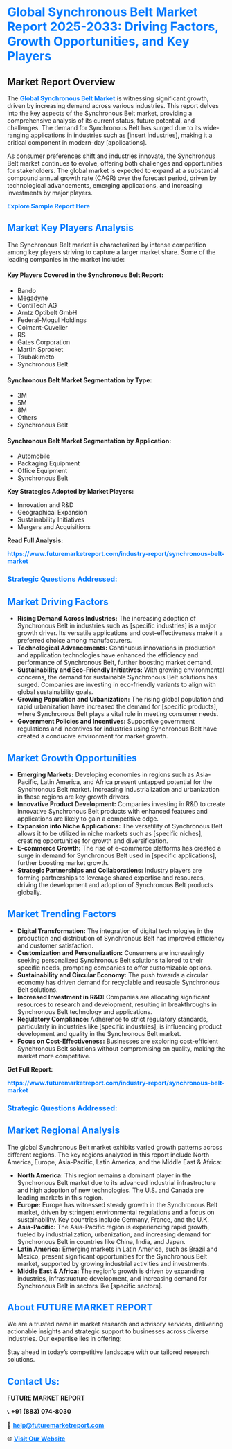 <h1 style="color: #007BFF;">Global Synchronous Belt Market Report 2025-2033: Driving Factors, Growth Opportunities, and Key Players</h1>

<section id="overview">
<h2>Market Report Overview</h2>
<p>The <a href="https://www.futuremarketreport.com/industry-report/synchronous-belt-market" style="color: #007BFF; text-decoration: none;"><strong>Global Synchronous Belt Market</strong></a> is witnessing significant growth, driven by increasing demand across various industries. This report delves into the key aspects of the Synchronous Belt market, providing a comprehensive analysis of its current status, future potential, and challenges. The demand for Synchronous Belt has surged due to its wide-ranging applications in industries such as [insert industries], making it a critical component in modern-day [applications].</p>
<p>As consumer preferences shift and industries innovate, the Synchronous Belt market continues to evolve, offering both challenges and opportunities for stakeholders. The global market is expected to expand at a substantial compound annual growth rate (CAGR) over the forecast period, driven by technological advancements, emerging applications, and increasing investments by major players.</p>
</section>

<section id="overview">
<p><a href="https://www.futuremarketreport.com/request-sample/reportId=100965" style="color: #007BFF; text-decoration: none;"><strong>Explore Sample Report Here</strong></a></p>
</section>

<section id="key-players">
<h2 style="color: #007BFF;">Market Key Players Analysis</h2>
<p>The Synchronous Belt market is characterized by intense competition among key players striving to capture a larger market share. Some of the leading companies in the market include:</p>
<h4>Key Players Covered in the Synchronous Belt Report:</h4>
<ul><li>Bando</li><li>Megadyne</li><li>ContiTech AG</li><li>Arntz Optibelt GmbH</li><li>Federal-Mogul Holdings</li><li>Colmant-Cuvelier</li><li>RS</li><li>Gates Corporation</li><li>Martin Sprocket</li><li>Tsubakimoto</li><li>Synchronous Belt</li></ul>
<h4>Synchronous Belt Market Segmentation by Type:</h4>
<ul><li>3M</li><li>5M</li><li>8M</li><li>Others</li><li>Synchronous Belt</li></ul>

<h4>Synchronous Belt Market Segmentation by Application:</h4>
<ul><li>Automobile</li><li>Packaging Equipment</li><li>Office Equipment</li><li>Synchronous Belt</li></ul>
<p><strong>Key Strategies Adopted by Market Players:</strong></p>
<ul>
<li>Innovation and R&D</li>
<li>Geographical Expansion</li>
<li>Sustainability Initiatives</li>
<li>Mergers and Acquisitions</li>
</ul>
</section>

<section>
<p><strong>Read Full Analysis: </strong></p><a href="https://www.futuremarketreport.com/industry-report/synchronous-belt-market" style="color: #007BFF; text-decoration: none;"><strong>https://www.futuremarketreport.com/industry-report/synchronous-belt-market</strong></a>
<h3 style="color: #007BFF;">Strategic Questions Addressed:</h3>
</section>

<section id="driving-factors">
<h2 style="color: #007BFF;">Market Driving Factors</h2>
<ul>
<li><strong>Rising Demand Across Industries:</strong> The increasing adoption of Synchronous Belt in industries such as [specific industries] is a major growth driver. Its versatile applications and cost-effectiveness make it a preferred choice among manufacturers.</li>
<li><strong>Technological Advancements:</strong> Continuous innovations in production and application technologies have enhanced the efficiency and performance of Synchronous Belt, further boosting market demand.</li>
<li><strong>Sustainability and Eco-Friendly Initiatives:</strong> With growing environmental concerns, the demand for sustainable Synchronous Belt solutions has surged. Companies are investing in eco-friendly variants to align with global sustainability goals.</li>
<li><strong>Growing Population and Urbanization:</strong> The rising global population and rapid urbanization have increased the demand for [specific products], where Synchronous Belt plays a vital role in meeting consumer needs.</li>
<li><strong>Government Policies and Incentives:</strong> Supportive government regulations and incentives for industries using Synchronous Belt have created a conducive environment for market growth.</li>
</ul>
</section>

<section id="growth-opportunities">
<h2 style="color: #007BFF;">Market Growth Opportunities</h2>
<ul>
<li><strong>Emerging Markets:</strong> Developing economies in regions such as Asia-Pacific, Latin America, and Africa present untapped potential for the Synchronous Belt market. Increasing industrialization and urbanization in these regions are key growth drivers.</li>
<li><strong>Innovative Product Development:</strong> Companies investing in R&D to create innovative Synchronous Belt products with enhanced features and applications are likely to gain a competitive edge.</li>
<li><strong>Expansion into Niche Applications:</strong> The versatility of Synchronous Belt allows it to be utilized in niche markets such as [specific niches], creating opportunities for growth and diversification.</li>
<li><strong>E-commerce Growth:</strong> The rise of e-commerce platforms has created a surge in demand for Synchronous Belt used in [specific applications], further boosting market growth.</li>
<li><strong>Strategic Partnerships and Collaborations:</strong> Industry players are forming partnerships to leverage shared expertise and resources, driving the development and adoption of Synchronous Belt products globally.</li>
</ul>
</section>

<section id="trending-factors">
<h2 style="color: #007BFF;">Market Trending Factors</h2>
<ul>
<li><strong>Digital Transformation:</strong> The integration of digital technologies in the production and distribution of Synchronous Belt has improved efficiency and customer satisfaction.</li>
<li><strong>Customization and Personalization:</strong> Consumers are increasingly seeking personalized Synchronous Belt solutions tailored to their specific needs, prompting companies to offer customizable options.</li>
<li><strong>Sustainability and Circular Economy:</strong> The push towards a circular economy has driven demand for recyclable and reusable Synchronous Belt solutions.</li>
<li><strong>Increased Investment in R&D:</strong> Companies are allocating significant resources to research and development, resulting in breakthroughs in Synchronous Belt technology and applications.</li>
<li><strong>Regulatory Compliance:</strong> Adherence to strict regulatory standards, particularly in industries like [specific industries], is influencing product development and quality in the Synchronous Belt market.</li>
<li><strong>Focus on Cost-Effectiveness:</strong> Businesses are exploring cost-efficient Synchronous Belt solutions without compromising on quality, making the market more competitive.</li>
</ul>
</section>

<section>
<p><strong>Get Full Report: </strong></p><a href="https://www.futuremarketreport.com/industry-report/synchronous-belt-market" style="color: #007BFF; text-decoration: none;"><strong>https://www.futuremarketreport.com/industry-report/synchronous-belt-market</strong></a>
<h3 style="color: #007BFF;">Strategic Questions Addressed:</h3>
</section>


<section id="regional-analysis">
<h2 style="color: #007BFF;">Market Regional Analysis</h2>
<p>The global Synchronous Belt market exhibits varied growth patterns across different regions. The key regions analyzed in this report include North America, Europe, Asia-Pacific, Latin America, and the Middle East & Africa:</p>
<ul>
<li><strong>North America:</strong> This region remains a dominant player in the Synchronous Belt market due to its advanced industrial infrastructure and high adoption of new technologies. The U.S. and Canada are leading markets in this region.</li>
<li><strong>Europe:</strong> Europe has witnessed steady growth in the Synchronous Belt market, driven by stringent environmental regulations and a focus on sustainability. Key countries include Germany, France, and the U.K.</li>
<li><strong>Asia-Pacific:</strong> The Asia-Pacific region is experiencing rapid growth, fueled by industrialization, urbanization, and increasing demand for Synchronous Belt in countries like China, India, and Japan.</li>
<li><strong>Latin America:</strong> Emerging markets in Latin America, such as Brazil and Mexico, present significant opportunities for the Synchronous Belt market, supported by growing industrial activities and investments.</li>
<li><strong>Middle East & Africa:</strong> The region’s growth is driven by expanding industries, infrastructure development, and increasing demand for Synchronous Belt in sectors like [specific sectors].</li>
</ul>
</section>

<footer>
<h2 style="color: #007BFF;">About FUTURE MARKET REPORT</h2>
<p>We are a trusted name in market research and advisory services, delivering actionable insights and strategic support to businesses across diverse industries. Our expertise lies in offering:</p>

<p>Stay ahead in today’s competitive landscape with our tailored research solutions.</p>

<h2 style="color: #007BFF;">Contact Us:</h2>
<p><strong>FUTURE MARKET REPORT</strong></p>
<p>📞 <strong>+91 (883) 074-8030</strong></p>
<p>📧 <strong><a href="mailto:help@futuremarketreport.com" style="color: #007BFF;">help@futuremarketreport.com</a></strong></p>
<p>🌐 <strong><a href="https://www.futuremarketreport.com/" style="color: #007BFF;">Visit Our Website</a></strong></p>
</footer>